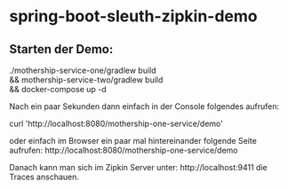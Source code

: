 # spring-boot-sleuth-zipkin-demo

## Starten der Demo:
./mothership-service-one/gradlew build \
&& mothership-service-two/gradlew build \
&& docker-compose up -d

Nach ein paar Sekunden dann einfach in der Console folgendes aufrufen:

curl 'http://localhost:8080/mothership-one-service/demo'

oder einfach im Browser ein paar mal hintereinander folgende Seite aufrufen:
http://localhost:8080/mothership-one-service/demo

Danach kann man sich im Zipkin Server unter:
http://localhost:9411 die Traces anschauen.
